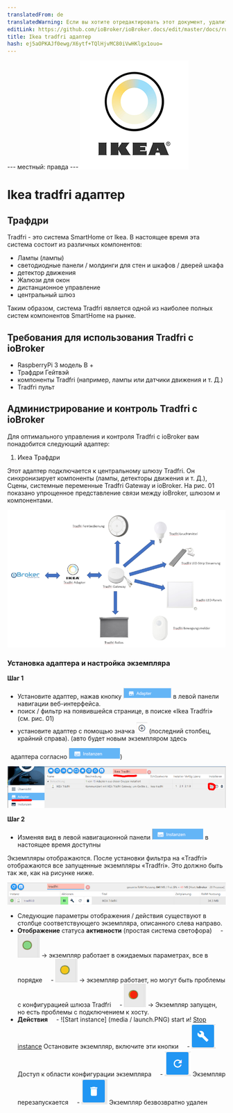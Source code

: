 ```yaml
---
translatedFrom: de
translatedWarning: Если вы хотите отредактировать этот документ, удалите поле «translationFrom», в противном случае этот документ будет снова автоматически переведен
editLink: https://github.com/ioBroker/ioBroker.docs/edit/master/docs/ru/adapterref/iobroker.tradfri/README.md
title: Ikea tradfri адаптер
hash: ej5aOPKAJf0ewg/X6ytf+TQlHjvMC80iVwHKlgx1ouo=
---
```

--- местный: правда --- ![логотип](../../../de/adapterref/iobroker.tradfri/media/tradfri.png)

# Ikea tradfri адаптер
## Трафдри
Tradfri - это система SmartHome от Ikea. В настоящее время эта система состоит из различных компонентов:

- Лампы (лампы)
- светодиодные панели / молдинги для стен и шкафов / дверей шкафа
- детектор движения
- Жалюзи для окон
- дистанционное управление
- центральный шлюз

Таким образом, система Tradfri является одной из наиболее полных систем компонентов SmartHome на рынке.

## Требования для использования Tradfri с ioBroker
- RaspberryPi 3 модель B +
- Трафдри Гейтвэй
- компоненты Tradfri (например, лампы или датчики движения и т. Д.)
- Tradfri пульт

## Администрирование и контроль Tradfri с ioBroker
Для оптимального управления и контроля Tradfri с ioBroker вам понадобится следующий адаптер:

1. Икеа Трафдри

Этот адаптер подключается к центральному шлюзу Tradfri. Он синхронизирует компоненты (лампы, детекторы движения и т. Д.), Сцены, системные переменные Tradfri Gateway и ioBroker. На рис. 01 показано упрощенное представление связи между ioBroker, шлюзом и компонентами.

![процесс коммуникации](../../../de/adapterref/iobroker.tradfri/media/TradfriOverview_002.PNG)

### Установка адаптера и настройка экземпляра
<b>Шаг 1</b>

- Установите адаптер, нажав кнопку ![адаптер](../../../de/adapterref/iobroker.tradfri/media/Adapter.PNG) в левой панели навигации веб-интерфейса.
- поиск / фильтр на появившейся странице, в поиске «Ikea Tradfri» (см. рис. 01)
- установите адаптер с помощью значка ![плюс](../../../de/adapterref/iobroker.tradfri/media/plus.PNG) (последний столбец, крайний справа). (авто будет новым экземпляром здесь

  адаптера согласно ![экземпляры](../../../de/adapterref/iobroker.tradfri/media/instanzen.PNG))

![Добавить адаптер Ikea Tradfri](../../../de/adapterref/iobroker.tradfri/media/TradfriAdapterInstanz_002.PNG)

<b>Шаг 2</b>

- Изменяя вид в левой навигационной панели ![экземпляры](../../../de/adapterref/iobroker.tradfri/media/instanzen.PNG) в настоящее время доступны

Экземпляры отображаются. После установки фильтра на «Tradfri» отображаются все запущенные экземпляры «Tradfri».
Это должно быть так же, как на рисунке ниже.

![Ikea Tradfri просмотр экземпляра](../../../de/adapterref/iobroker.tradfri/media/TradfriAdapterInstanz_003optimiert.PNG)

- Следующие параметры отображения / действия существуют в столбце соответствующего экземпляра, описанного слева направо.
- <b>Отображение</b> статуса <b>активности</b> (простая система светофора)
    - ![Зеленый статус](../../../de/adapterref/iobroker.tradfri/media/status_green.PNG) -> экземпляр работает в ожидаемых параметрах, все в порядке
    - ![Статус желтый](../../../de/adapterref/iobroker.tradfri/media/status_yellow.PNG) -> экземпляр работает, но могут быть проблемы с конфигурацией шлюза Tradfri
    - ![Красный цвет](../../../de/adapterref/iobroker.tradfri/media/status_red.PNG) -> Экземпляр запущен, но есть проблемы с подключением к хосту.
- <b>Действия</b>
    - ![Start instance] (media / launch.PNG) start и! [Stop instance](../../../de/adapterref/iobroker.tradfri/media/stop.PNG) Остановите экземпляр, включите эти кнопки
    - ![Начать экземпляр](../../../de/adapterref/iobroker.tradfri/media/konfiguration.PNG) Доступ к области конфигурации экземпляра
    - ![Начать экземпляр](../../../de/adapterref/iobroker.tradfri/media/reload.PNG) Экземпляр перезапускается
    - ![Начать экземпляр](../../../de/adapterref/iobroker.tradfri/media/delete.PNG) Экземпляр безвозвратно удален